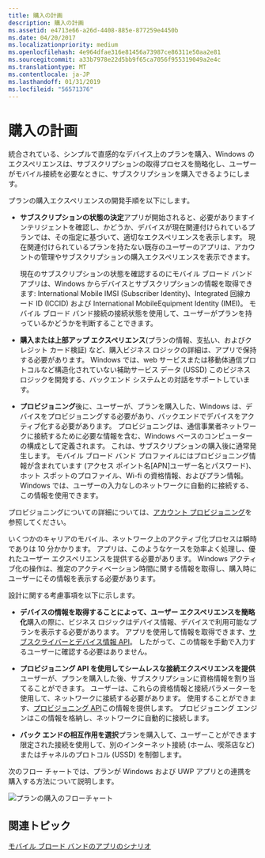 ```yaml
---
title: 購入の計画
description: 購入の計画
ms.assetid: e4713e66-a26d-4408-885e-877259e4450b
ms.date: 04/20/2017
ms.localizationpriority: medium
ms.openlocfilehash: 4e964dfae316e81456a73987ce86311e50aa2e81
ms.sourcegitcommit: a33b7978e22d5bb9f65ca7056f955319049a2e4c
ms.translationtype: MT
ms.contentlocale: ja-JP
ms.lasthandoff: 01/31/2019
ms.locfileid: "56571376"
---
```

# <a name="plan-purchase"></a>購入の計画


統合されている、シンプルで直感的なデバイス上のプランを購入、Windows のエクスペリエンスは、サブスクリプションの取得プロセスを簡略化し、ユーザーがモバイル接続を必要なときに、サブスクリプションを購入できるようにします。

プランの購入エクスペリエンスの開発手順を以下にします。

-   **サブスクリプションの状態の決定**アプリが開始されると、必要がありますインテリジェントを確認し、かどうか、デバイスが現在関連付けられているプランでは、その指定に基づいて、適切なエクスペリエンスを表示します。 現在関連付けられているプランを持たない既存のユーザーのアプリは、アカウントの管理やサブスクリプションの購入エクスペリエンスを表示できます。

    現在のサブスクリプションの状態を確認するのにモバイル ブロード バンド アプリは、Windows からデバイスとサブスクリプションの情報を取得できます: International Mobile IMSI (Subscriber Identity)、Integrated 回線カード ID (ICCID) および International MobileEquipment Identity (IMEI)。 モバイル ブロード バンド接続の接続状態を使用して、ユーザーがプランを持っているかどうかを判断することできます。

-   **購入または上部アップ エクスペリエンス**(プランの情報、支払い、およびクレジット カード検証) など、購入ビジネス ロジックの詳細は、アプリで保持する必要があります。 Windows では、web サービスまたは移動体通信プロトコルなど構造化されていない補助サービス データ (USSD) このビジネス ロジックを開発する、バックエンド システムとの対話をサポートしています。

-   **プロビジョニング**後に、ユーザーが、プランを購入した、Windows は、デバイスをプロビジョニングする必要があり、バックエンドでデバイスをアクティブ化する必要があります。 プロビジョニングは、通信事業者ネットワークに接続するために必要な情報を含む、Windows ベースのコンピューターの構成として定義されます。 これは、サブスクリプションの購入後に通常発生します。 モバイル ブロード バンド プロファイルにはプロビジョニング情報が含まれています (アクセス ポイント名\[APN\]ユーザー名とパスワード)、ホット スポットのプロファイル、Wi-fi の資格情報、およびプラン情報。 Windows では、ユーザーの入力なしのネットワークに自動的に接続する、この情報を使用できます。 

プロビジョニングについての詳細については、[アカウント プロビジョニング](account-provisioning.md)を参照してください。

いくつかのキャリアのモバイル、ネットワーク上のアクティブ化プロセスは瞬時でありは 10 分かかります。 アプリは、このようなケースを効率よく処理し、優れたユーザー エクスペリエンスを提供する必要があります。 Windows アクティブ化の操作は、推定のアクティベーション時間に関する情報を取得し、購入時にユーザーにその情報を表示する必要があります。

設計に関する考慮事項を以下に示します。

-   **デバイスの情報を取得することによって、ユーザー エクスペリエンスを簡略化**購入の際に、ビジネス ロジックはデバイス情報、デバイスで利用可能なプランを表示する必要があります。 アプリを使用して情報を取得できます、[サブスクライバーとデバイス情報 API](subscriber-and-device-information-api.md)。 したがって、この情報を手動で入力するユーザーに確認する必要はありません。

-   **プロビジョニング API を使用してシームレスな接続エクスペリエンスを提供**ユーザーが、プランを購入した後、サブスクリプションに資格情報を割り当てることができます。 ユーザーは、これらの資格情報と接続パラメーターを使用して、ネットワークに接続する必要があります。 使用することができます、[プロビジョニング API](provisioning-api.md)この情報を提供します。 プロビジョニング エンジンはこの情報を格納し、ネットワークに自動的に接続します。

-   **バック エンドの相互作用を選択**プランを購入して、ユーザーことができます限定された接続を使用して、別のインターネット接続 (ホーム、喫茶店など) またはチャネルのプロトコル (USSD) を制御します。

次のフロー チャートでは、プランが Windows および UWP アプリとの連携を購入する方法について説明します。

![プランの購入のフローチャート](images/mb-fig1-planpurchaseflowchart.png)

## <a name="span-idrelatedtopicsspanrelated-topics"></a><span id="related_topics"></span>関連トピック


[モバイル ブロード バンドのアプリのシナリオ](mobile-broadband-app-scenarios.md)

 

 






